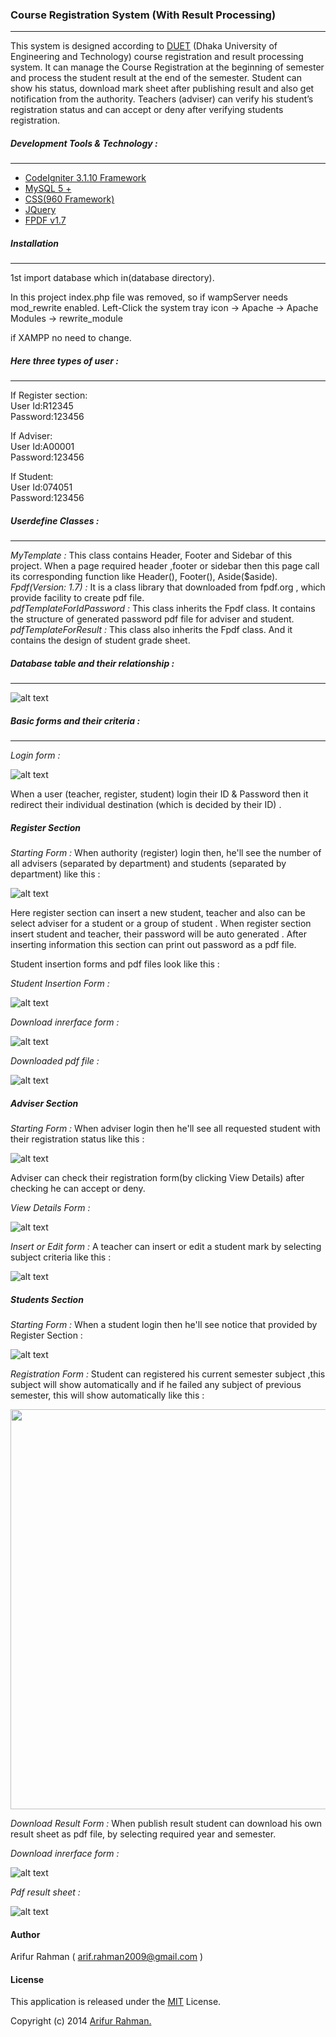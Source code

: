 ### Course Registration System (With Result Processing)
---
This system is designed according to [DUET](http://www.duet.ac.bd/) (Dhaka University of Engineering and Technology) course registration and result processing system.  It can manage the Course Registration at the beginning of semester and process the student result at the end of the semester. Student can show his status, download mark sheet after publishing result and also get notification from the authority. Teachers (adviser) can verify his student’s registration status and can accept or deny after verifying students registration.

##### Development Tools & Technology :
---
* [CodeIgniter 3.1.10 Framework](https://www.codeigniter.com/)
* [MySQL 5 +](https://www.mysql.com/)
* [CSS(960 Framework)](http://960.gs/)
* [JQuery](https://jquery.com/)
* [FPDF v1.7](http://fpdf.org/)

##### Installation
---
1st import database which in(database directory).

In this project index.php file was removed, 
so if wampServer
needs mod_rewrite enabled.
Left-Click the system tray icon -> Apache -> Apache Modules -> rewrite_module

if XAMPP no need to change.

##### Here three types of user :
---

If Register section: </br>
User Id:R12345 </br>
Password:123456 </br>

If Adviser: </br>
User Id:A00001 </br>
Password:123456 </br>

If Student: </br>
User Id:074051 </br>
Password:123456 </br>

##### Userdefine Classes :
---
*MyTemplate :* This class contains Header, Footer and Sidebar of this project. When a page required header ,footer or sidebar then this page call its corresponding function like Header(), Footer(), Aside($aside). </br>
*Fpdf(Version: 1.7) :* It is a class library that downloaded from fpdf.org , which provide facility to create pdf file. </br>
*pdfTemplateForIdPassword :* This class inherits the Fpdf class. It contains the structure of  generated password pdf file for adviser and student. </br>
*pdfTemplateForResult :* This class also inherits the Fpdf class. And it contains the design of student grade sheet.

##### Database table and their relationship :
---
![alt text](http://i.imgur.com/fnTMkcw.jpg "Database design")

##### Basic forms and their criteria :
---
*Login form :*

![alt text](https://i.imgur.com/uhBA1yq.png "Login form")

When a user (teacher, register, student) login their ID & Password then it redirect their individual
destination (which is decided by their ID) .

##### Register Section
*Starting Form :* When authority (register) login then, he'll see the number of all advisers (separated by department) and students (separated by department) like this :

![alt text](https://i.imgur.com/y0prZIol.png "Register summary")

Here register section can insert a new student, teacher and also can be select adviser for a student or a group of student . When register section insert student and teacher, their password will be auto generated . After inserting information this section can print out password as a pdf file.

Student insertion forms and pdf files look like this :

*Student Insertion Form :*

![alt text](http://i.imgur.com/UDfID1O.jpg "Student Insertion Form")

*Download inrerface form :*

![alt text](https://i.imgur.com/AUdqIFYl.png "Download inrerface form")

*Downloaded pdf file :*

![alt text](https://i.imgur.com/zANKY5B.png "Downloaded pdf file")

##### Adviser Section

*Starting Form :* When adviser login then he'll see all requested student with their registration status like this :

![alt text](https://i.imgur.com/jwWA3B9l.png "Adviser startup")

Adviser can check their registration form(by clicking View Details) after checking he can accept or deny.

*View Details Form :*

![alt text](https://i.imgur.com/C4Bqd86l.png "View Details Form")

*Insert or Edit form :* A teacher can insert or edit a student mark by selecting subject criteria like this :

![alt text](https://i.imgur.com/81VUZOPl.png "Insert or Edit form for teacher")

##### Students Section

*Starting Form :* When a student login then he'll see notice that provided by Register Section :

![alt text](https://i.imgur.com/wb3j3Ozl.png "Students startup form")

*Registration Form :* Student can registered his current semester subject ,this subject will show automatically and if he failed any subject of previous semester, this will show automatically like this :

<img src="https://i.imgur.com/c33Zp6W.png" data-canonical-src="https://i.imgur.com/c33Zp6W.png" width="640"/>

*Download Result Form :* When publish result student can download his own result sheet as pdf file, by selecting required year and semester.

*Download inrerface form :*

![alt text](https://i.imgur.com/OlviUDpl.png "Download inrerface form")

*Pdf result sheet :*

![alt text](https://i.imgur.com/NuJ22tR.png "Pdf result sheet")

#### Author
Arifur Rahman ( arif.rahman2009@gmail.com )

#### License

This application is released under the [MIT](http://www.opensource.org/licenses/MIT) License.

Copyright (c) 2014 [Arifur Rahman.](https://arif2009.github.io/)

